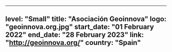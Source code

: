 
---
level: "Small"
title: "Asociación Geoinnova"
logo: "geoinnova.org.jpg"
start_date: "01 February 2022"
end_date: "28 February 2023"
link: "http://geoinnova.org/"
country: "Spain"
---
